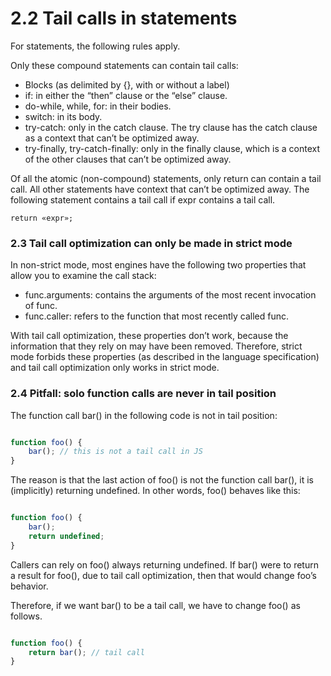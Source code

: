# 2.2 Tail calls in statements

For statements, the following rules apply.

Only these compound statements can contain tail calls:

* Blocks (as delimited by {}, with or without a label)
* if: in either the “then” clause or the “else” clause.
* do-while, while, for: in their bodies.
* switch: in its body.
* try-catch: only in the catch clause. The try clause has the catch clause as a context that can’t be optimized away.
* try-finally, try-catch-finally: only in the finally clause, which is a context of the other clauses that can’t be optimized away.

Of all the atomic (non-compound) statements, only return can contain a tail call. All other statements have context that can’t be optimized away. The following statement contains a tail call if expr contains a tail call.

```return «expr»;```

### 2.3 Tail call optimization can only be made in strict mode

In non-strict mode, most engines have the following two properties that allow you to examine the call stack:

* func.arguments: contains the arguments of the most recent invocation of func.
* func.caller: refers to the function that most recently called func.

With tail call optimization, these properties don’t work, because the information that they rely on may have been removed. Therefore, strict mode forbids these properties (as described in the language specification) and tail call optimization only works in strict mode.

### 2.4 Pitfall: solo function calls are never in tail position

The function call bar() in the following code is not in tail position:

```js

function foo() {
    bar(); // this is not a tail call in JS
}

```

The reason is that the last action of foo() is not the function call bar(), it is (implicitly) returning undefined. In other words, foo() behaves like this:

```js

function foo() {
    bar();
    return undefined;
}

```

Callers can rely on foo() always returning undefined. If bar() were to return a result for foo(), due to tail call optimization, then that would change foo’s behavior.

Therefore, if we want bar() to be a tail call, we have to change foo() as follows.

```js

function foo() {
    return bar(); // tail call
}

```
